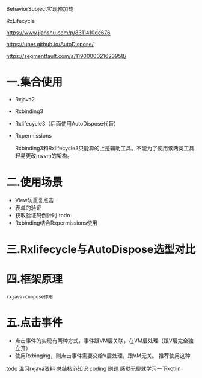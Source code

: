 BehaviorSubject实现预加载

RxLifecycle

https://www.jianshu.com/p/8311410de676

https://uber.github.io/AutoDispose/

https://segmentfault.com/a/1190000021623958/



# 一.集合使用

+ Rxjava2
+ Rxbinding3
+ Rxlifecycle3（后面使用AutoDispose代替）
+ Rxpermissions

    Rxbinding3和Rxlifecycle3只能算的上是辅助工具。不能为了使用该两类工具轻易更改mvvm的架构。

# 二.使用场景

+ View防重复点击
+ 表单的验证
+ 获取验证码倒计时      todo
+ Rxbinding结合Rxpermissions使用

# 三.Rxlifecycle与AutoDispose选型对比

# 四.框架原理

    rxjava-compose作用

# 五.点击事件

+ 点击事件的实现有两种方式，事件跟VM层关联，在VM层处理（跟V层完全独立开）
+ 使用Rxbinging，则点击事件需要交给V层处理，跟VM无关。 推荐使用这种


todo 温习rxjava资料 总结核心知识 coding  刷题               感觉无聊就学习一下kotlin